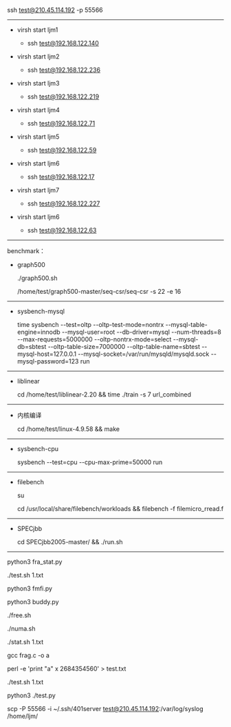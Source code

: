 ssh test@210.45.114.192 -p 55566

---

- virsh start ljm1    
  - ssh test@192.168.122.140 

- virsh start ljm2    
  - ssh test@192.168.122.236

- virsh start ljm3    
  - ssh test@192.168.122.219

- virsh start ljm4    
  - ssh test@192.168.122.71

- virsh start ljm5    
  - ssh test@192.168.122.59

- virsh start ljm6    
  - ssh test@192.168.122.17

- virsh start ljm7    
  - ssh test@192.168.122.227

- virsh start ljm6    
  - ssh test@192.168.122.63

---
benchmark：
- graph500

  ./graph500.sh

  /home/test/graph500-master/seq-csr/seq-csr -s 22 -e 16
---
- sysbench-mysql

  time sysbench --test=oltp --oltp-test-mode=nontrx --mysql-table-engine=innodb --mysql-user=root --db-driver=mysql --num-threads=8 --max-requests=5000000  --oltp-nontrx-mode=select --mysql-db=sbtest  --oltp-table-size=7000000 --oltp-table-name=sbtest  --mysql-host=127.0.0.1 --mysql-socket=/var/run/mysqld/mysqld.sock --mysql-password=123 run
---
- liblinear

  cd /home/test/liblinear-2.20 && time ./train -s 7 url_combined
----------------------------------------------------------------------------------------------------------------------------------------
- 内核编译

  cd /home/test/linux-4.9.58 && make
---
- sysbench-cpu

  sysbench --test=cpu --cpu-max-prime=50000 run
---
- filebench

  su

  cd /usr/local/share/filebench/workloads && filebench -f filemicro_rread.f


---
- SPECjbb

  cd SPECjbb2005-master/ && ./run.sh
  

---

python3 fra_stat.py

./test.sh 1.txt

python3 fmfi.py

python3 buddy.py

./free.sh

./numa.sh

./stat.sh 1.txt

gcc frag.c -o a

perl -e 'print "a" x 2684354560' > test.txt




./test.sh 1.txt

python3 ./test.py

scp -P 55566 -i ~/.ssh/401server test@210.45.114.192:/var/log/syslog /home/ljm/
